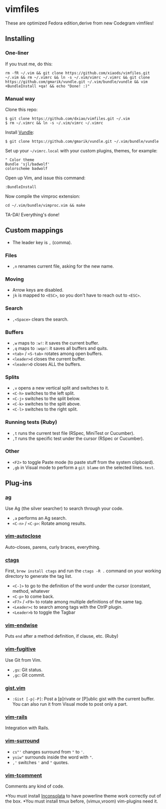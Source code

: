 # vimfiles

These are optimized Fedora edition,derive from new Codegram vimfiles!

## Installing

### One-liner

If you trust me, do this:

    rm -fR ~/.vim && git clone https://github.com/xiaods/vimfiles.git ~/.vim && rm ~/.vimrc && ln -s ~/.vim/vimrc ~/.vimrc && git clone https://github.com/gmarik/vundle.git ~/.vim/bundle/vundle && vim +BundleInstall +qa! && echo "Done! :)"

### Manual way

Clone this repo:

    $ git clone https://github.com/dxiao/vimfiles.git ~/.vim
    $ rm ~/.vimrc && ln -s ~/.vim/vimrc ~/.vimrc

Install [Vundle](https://github.com/gmarik/vundle):

    $ git clone https://github.com/gmarik/vundle.git ~/.vim/bundle/vundle

Set up your `~/vimrc.local` with your custom plugins, themes, for example:

    " Color theme
    Bundle 'sjl/badwolf'
    colorscheme badwolf

Open up Vim, and issue this command:

    :BundleInstall

Now compile the vimproc extension:

    cd ~/.vim/bundle/vimproc.vim && make

TA-DA! Everything's done!

## Custom mappings

* The leader key is `,` (comma).

### Files

* `,n` renames current file, asking for the new name.

### Moving
* Arrow keys are disabled.
* `jk` is mapped to `<ESC>`, so you don't have to reach out to `<ESC>`.

### Search
* `,<Space>` clears the search.

### Buffers
* `,w` maps to `:w!`: it saves the current buffer.
* `,q` maps to `:wqa!`: it saves all buffers and quits.
* `<tab>` / `<S-tab>` rotates among open buffers.
* `<leader>d` closes the current buffer.
* `<leader>D` closes ALL the buffers.

### Splits
* `,v` opens a new vertical split and switches to it.
* `<C-h>` switches to the left split.
* `<C-j>` switches to the split below.
* `<C-k>` switches to the split above.
* `<C-l>` switches to the right split.

### Running tests (Ruby)

* `,t` runs the current test file (RSpec, MiniTest or Cucumber).
* `,T` runs the specific test under the cursor (RSpec or Cucumber).

### Other

* `<F2>` to toggle Paste mode (to paste stuff from the system clipboard).
* `,gb` in Visual mode to perform a `git blame` on the selected lines.
  `test`.

## Plug-ins

### [ag](https://github.com/rking/ag.vim)

Use Ag (the silver searcher) to search through your code.

* `,a` performs an Ag search.
* `<C-n>` / `<C-p>`: Rotate among results.

### [vim-autoclose](https://github.com/Townk/vim-autoclose)

Auto-closes, parens, curly braces, everything.

### [ctags](https://github.com/vim-scripts/ctags)

First, `brew install ctags` and run the `ctags -R .` command on your working
directory to generate the tag list.

* `<C-]>` to go to the definition of the word under the cursor (constant,
  method, whatever
* `<C-p>` to come back.
* `<F7>` / `<F9>` to rotate among multiple definitions of the same tag.
* `<Leader>c` to search among tags with the CtrlP plugin.
* `<Leader>b` to toggle the Tagbar

### [vim-endwise](https://github.com/tpope/vim-endwise)

Puts `end` after a method definition, if clause, etc. (Ruby)

### [vim-fugitive](https://github.com/tpope/vim-powerline)

Use Git from Vim.

* `,gs`: Git status.
* `,gc`: Git commit.

### [gist.vim](https://github.com/mattn/gist-vim)

* `:Gist [-p|-P]`: Post a [p]rivate or [P]ublic gist with the current buffer.
  You can also run it from Visual mode to post only a part.

### [vim-rails](https://github.com/tpope/vim-rails)

Integration with Rails.

### [vim-surround](https://github.com/tpope/vim-surround)

* `cs"'` changes surround from `"` to `'`.
* `ysiw"` surrounds inside the word with `"`.
* `,'` switches `'` and `"` quotes.

### [vim-tcomment](https://github.com/jmartindf/vim-tcomment)

Comments any kind of code.

*You must install [Inconsolata](https://github.com/skwp/dotfiles/tree/master/fonts) to have powerline theme work correctly out of the box.
*You must install tmux before, (vimux,vroom) vim-plugins need it.
